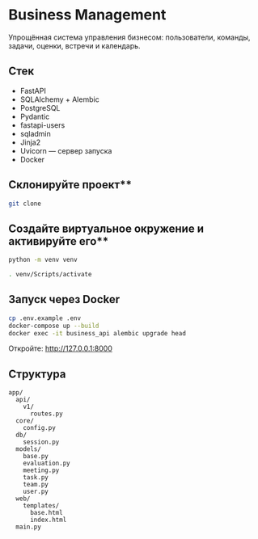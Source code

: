 # Business Management

Упрощённая система управления бизнесом: пользователи, команды, задачи, оценки, встречи и календарь.

## Стек
- FastAPI
- SQLAlchemy + Alembic
- PostgreSQL
- Pydantic
- fastapi-users
- sqladmin
- Jinja2
- Uvicorn — сервер запуска
- Docker

## Склонируйте проект**
```bash
git clone 
```

## Создайте виртуальное окружение и активируйте его**
```bash
python -m venv venv
```
```bash
. venv/Scripts/activate
```

## Запуск через Docker
```bash
cp .env.example .env
docker-compose up --build
docker exec -it business_api alembic upgrade head
```
Откройте: http://127.0.0.1:8000

## Структура
```
app/
  api/
    v1/
      routes.py
  core/
    config.py
  db/
    session.py
  models/
    base.py
    evaluation.py
    meeting.py
    task.py
    team.py
    user.py
  web/
    templates/
      base.html
      index.html
  main.py
```


